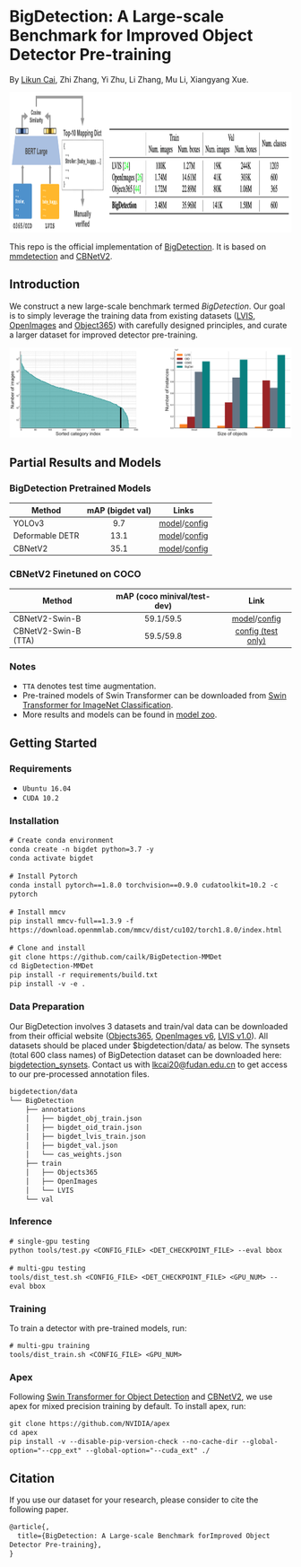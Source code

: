 # BigDetection: A Large-scale Benchmark for Improved Object Detector Pre-training

By [Likun Cai](https://github.com/cailk), Zhi Zhang, Yi Zhu, Li Zhang, Mu Li, Xiangyang Xue.

<div align="center">
    <img src="./resources/bigdetection.png" height="250px" />
</div>

This repo is the official implementation of [BigDetection](http://arxiv.org/). It is based on [mmdetection](https://github.com/open-mmlab/mmdetection) and [CBNetV2](https://github.com/VDIGPKU/CBNetV2).

## Introduction
We construct a new large-scale benchmark termed *BigDetection*. Our goal is to simply leverage the training data from existing datasets ([LVIS](https://www.lvisdataset.org/), [OpenImages](https://storage.googleapis.com/openimages/web/index.html) and [Object365](https://www.objects365.org/overview.html)) with carefully designed principles, and curate a larger dataset for improved detector pre-training.

![](./resources/bigdet_statistics.png)

## Partial Results and Models

### BigDetection Pretrained Models
| Method | mAP (bigdet val) |Links |
| --- | :---: | :---: |
| YOLOv3 |  9.7 | [model](https://big-detection.s3.us-west-2.amazonaws.com/bigdet_cpts/mmdetection_cpts/yolov3_d53_bigdet_8x.pth)/[config](configs/BigDetection/yolov3/yolov3_d53_mstrain-608_8x_bigdet.py) |
| Deformable DETR | 13.1 | [model](https://big-detection.s3.us-west-2.amazonaws.com/bigdet_cpts/mmdetection_cpts/deformable_detr_bigdet_8x.pth)/[config](configs/BigDetection/deformable_detr/deformable_detr_r50_16x2_8x_bigdet.py) |
| CBNetV2 | 35.1 | [model](https://big-detection.s3.us-west-2.amazonaws.com/bigdet_cpts/mmdetection_cpts/htc_cbv2_swin_base_giou_4conv1f_bigdet.pth)/[config](configs/BigDetection/cbnetv2/htc_cbv2_swin_base_giou_4conv1f_adamw_bigdet.py) |

### CBNetV2 Finetuned on COCO
| Method | mAP (coco minival/test-dev) | Link |
| --- |  :---: | :---: |
| CBNetV2-Swin-B | 59.1/59.5 | [model](https://big-detection.s3.us-west-2.amazonaws.com/bigdet_cpts/mmdetection_cpts/htc_cbv2_swin_base_giou_4conv1f_bigdet_coco-ft_20e.pth)/[config](configs/BigDetection/cbnetv2/htc_cbv2_swin_base_giou_4conv1f_adamw_20e_coco.py) |
| CBNetV2-Swin-B (TTA) | 59.5/59.8 | [config (test only)](configs/BigDetection/cbnetv2/htc_cbv2_swin_base_giou_4conv1f_adamw_20e_coco_tta.py) |

### Notes
- `TTA` denotes test time augmentation.
- Pre-trained models of Swin Transformer can be downloaded from [Swin Transformer for ImageNet Classification](https://github.com/microsoft/Swin-Transformer).
- More results and models can be found in [model zoo](./model_zoo.md).

## Getting Started

### Requirements
- `Ubuntu 16.04`
- `CUDA 10.2`

### Installation
```
# Create conda environment
conda create -n bigdet python=3.7 -y
conda activate bigdet

# Install Pytorch
conda install pytorch==1.8.0 torchvision==0.9.0 cudatoolkit=10.2 -c pytorch

# Install mmcv
pip install mmcv-full==1.3.9 -f https://download.openmmlab.com/mmcv/dist/cu102/torch1.8.0/index.html

# Clone and install
git clone https://github.com/cailk/BigDetection-MMDet
cd BigDetection-MMDet
pip install -r requirements/build.txt
pip install -v -e .
```

### Data Preparation
Our BigDetection involves 3 datasets and train/val data can be downloaded from their official website ([Objects365](https://www.objects365.org/download.html), [OpenImages v6](https://storage.googleapis.com/openimages/web/download.html), [LVIS v1.0](https://www.lvisdataset.org/dataset)). All datasets should be placed under $bigdetection/data/ as below. The synsets (total 600 class names) of BigDetection dataset can be downloaded here: [bigdetection_synsets](https://drive.google.com/file/d/1XbzMia6NYmacIX60oU9h2xE99IkSI24F/view?usp=sharing). Contact us with [lkcai20@fudan.edu.cn](lkcai20@fudan.edu.cn) to get access to our pre-processed annotation files.
```
bigdetection/data
└── BigDetection
    ├── annotations
    │   ├── bigdet_obj_train.json
    │   ├── bigdet_oid_train.json
    │   ├── bigdet_lvis_train.json
    │   ├── bigdet_val.json
    │   └── cas_weights.json
    ├── train
    │   ├── Objects365
    │   ├── OpenImages
    │   └── LVIS
    └── val
```

### Inference
```
# single-gpu testing
python tools/test.py <CONFIG_FILE> <DET_CHECKPOINT_FILE> --eval bbox 

# multi-gpu testing
tools/dist_test.sh <CONFIG_FILE> <DET_CHECKPOINT_FILE> <GPU_NUM> --eval bbox
```

### Training

To train a detector with pre-trained models, run:
```
# multi-gpu training
tools/dist_train.sh <CONFIG_FILE> <GPU_NUM> 
```

### Apex
Following [Swin Transformer for Object Detection](https://github.com/SwinTransformer/Swin-Transformer-Object-Detection) and [CBNetV2](https://github.com/VDIGPKU/CBNetV2), we use apex for mixed precision training by default. To install apex, run:
```
git clone https://github.com/NVIDIA/apex
cd apex
pip install -v --disable-pip-version-check --no-cache-dir --global-option="--cpp_ext" --global-option="--cuda_ext" ./
```

## Citation
If you use our dataset for your research, please consider to cite the following paper.
```
@article{,
  title={BigDetection: A Large-scale Benchmark forImproved Object Detector Pre-training}, 
}
```

